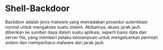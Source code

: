 # Shell-Backdoor
Backdoor adalah  jenis malware  yang meniadakan prosedur autentikasi normal untuk mengakses suatu sistem. Akibatnya, akses jarak jauh diberikan ke sumber daya dalam suatu aplikasi, seperti basis data dan server file, yang memberi pelaku kemampuan untuk mengeluarkan perintah sistem dan memperbarui malware dari jarak jauh.
